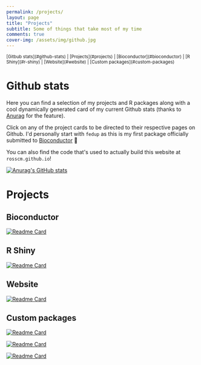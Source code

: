 ```yaml
---
permalink: /projects/
layout: page
title: "Projects"
subtitle: Some of things that take most of my time
comments: true
cover-img: /assets/img/github.jpg
---
```


<sup class="center">
  [Gitbub stats](#github-stats) | [Projects](#projects) | [Bioconductor](#bioconductor) |
  [R Shiny](#r-shiny) | [Website](#website) | [Custom packages](#custom-packages)
</sup>


# Github stats

Here you can find a selection of my projects and R packages
along with a cool dynamically generated card of my current Github stats
(thanks to [Anurag](https://github.com/anuraghazra/github-readme-stats) for the
feature).

Click on any of the project cards to be directed to their respective pages on
Github. I'd personally start with `fedup` as this is my first package officially
submitted to [Bioconductor](https://github.com/Bioconductor/Contributions/issues/1897) :rocket:

You can also find the code that's used to actually build this website at `rosscm.github.io`!

[![Anurag's GitHub stats](https://github-readme-stats.vercel.app/api?username=rosscm&count_private=true&show_icons=true&hide_title=true&title_color=A180AD&icon_color=B63A88&text_color=272030&bg_color=F9F2F4&hide_border=false%include_all_commits=true)](https://github.com/rosscm)


# Projects
## Bioconductor

[![Readme Card](https://github-readme-stats.vercel.app/api/pin/?username=rosscm&repo=fedup&title_color=A180AD&icon_color=B63A88&text_color=272030&bg_color=F9F2F4&hide_border=true)](https://github.com/rosscm/fedup)

## R Shiny
[![Readme Card](https://github-readme-stats.vercel.app/api/pin/?username=rosscm&repo=multiGIviewer&title_color=A180AD&icon_color=B63A88&text_color=272030&bg_color=F9F2F4&hide_border=true)](https://github.com/rosscm/multiGIviewer)

## Website
[![Readme Card](https://github-readme-stats.vercel.app/api/pin/?username=rosscm&repo=rosscm.github.io&title_color=A180AD&icon_color=B63A88&text_color=272030&bg_color=F9F2F4&hide_border=true)](https://github.com/rosscm/rosscm.github.io)

## Custom packages

[![Readme Card](https://github-readme-stats.vercel.app/api/pin/?username=rosscm&repo=enrichGI&title_color=A180AD&icon_color=B63A88&text_color=272030&bg_color=F9F2F4&hide_border=true)](https://github.com/rosscm/enrichGI)

[![Readme Card](https://github-readme-stats.vercel.app/api/pin/?username=rosscm&repo=gPredictor&title_color=A180AD&icon_color=B63A88&text_color=272030&bg_color=F9F2F4&hide_border=true)](https://github.com/rosscm/gPredictor)

[![Readme Card](https://github-readme-stats.vercel.app/api/pin/?username=rosscm&repo=aboutsnp&title_color=A180AD&icon_color=B63A88&text_color=272030&bg_color=F9F2F4&hide_border=true)](https://github.com/rosscm/aboutsnp)

